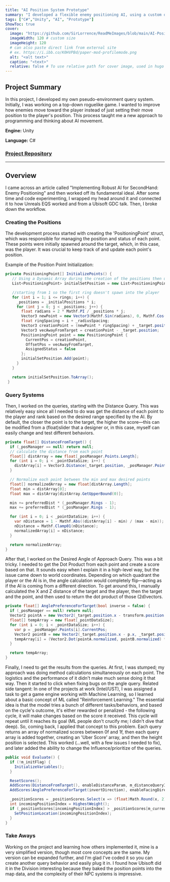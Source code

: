 ```yaml
---
title: "AI Position System Prototype"
summary: "I developed a flexible enemy positioning AI, using a custom query system."
tags: ["C#","Unity", "AI", "Prototype"]
ShowToc: true
cover:
  image: "https://github.com/SirLorrence/ReadMeImages/blob/main/AI-PositionSystem-Prototype/All-together-gif.gif?raw=true"
  imageWidth: 120 # custom size
  imageHeight: 120
  # can also paste direct link from external site
  # ex. https://i.ibb.co/K0HVPBd/paper-mod-profilemode.png
  alt: "<alt text>"
  caption: "<text>"
  relative: false # To use relative path for cover image, used in hugo Page-bundles
---
```


## Project Summary

In this project, I developed my own pseudo-environment query system. Initially, I was working on a top-down roguelike game. I wanted to improve how enemies move toward the player instead of just setting their move position to the player's position. This process taught me a new approach to programming and thinking about AI movement.

**Engine:** Unity

**Language:** C#

### **[Project Repository](https://github.com/SirLorrence/AI-PositionSystem-Prototype)**


---

## Overview
I came across an article called "Implementing Robust AI for SecondHand: Enemy Positioning" and then worked off its fundamental ideal. After some time and code experimenting, I wrapped my head around it and connected it to how Unreals EQS worked and from a Ubisoft GDC talk. Then, I broke down the workflow.

### Creating the Positions
The development process started with creating the 'PositioningPoint' struct, which was responsible for managing the position and status of each point. These points were initially spawned around the target, which, in this case, was the player. It was crucial to keep track of and update each point's position.

Example of the Position Point Initialization:
```c#
private PositioningPoint[] InitializePoints() {
   // Using a Dynamic Array during the creation of the positions then using a static(sized) array
   List<PositioningPoint> initialSetPosition = new List<PositioningPoint>();

   //starting from 1 so the first ring doesn't spawn into the player
   for (int i = 1; i <= rings; i++) {
     _positions = _initialPositions * i;
     for (int j = 0; j < _positions; j++) {
       float radians = 2 * Mathf.PI / _positions * j;
       Vector3 newPoint = new Vector3(Mathf.Sin(radians), 0, Mathf.Cos(radians));
       float ringSpacing = i + _radiusSpacing;
       Vector3 creationPoint = (newPoint * ringSpacing) + _target.position;
       Vector3 vecAwayFromTarget = creationPoint - _target.position;
       PositioningPoint point = new PositioningPoint {
         CurrentPos = creationPoint,
         OffsetPos = vecAwayFromTarget,
         AssignedStatus = false
       };
       initialSetPosition.Add(point);
     }
   }

   return initialSetPosition.ToArray();
 }
```
### Query Systems
Then, I worked on the queries, starting with the Distance Query. This was relatively easy since all I needed to do was get the distance of each point to the player and rank based on the desired range specified by the AI. By default, the closer the point is to the target, the higher the score—this can be modified from a (float)slider that a designer or, in this case, myself can easily change and test different behaviors.

```c#
private float[] DistanceFromTarget() {
  if (_posManager == null) return null;
  // calculate the distance from each point
  float[] distArray = new float[_posManager.Points.Length];
  for (int i = 0; i < _pointDataSize; i++) {
    distArray[i] = Vector3.Distance(_target.position, _posManager.Points[i].CurrentPos);
  }

  // Normalize each point between the min and max desired points
  float[] normalizedArray = new float[distArray.Length];
  float min = distArray[0];
  float max = distArray[distArray.GetUpperBound(0)];

  min += preferredDist * (_posManager.Rings - 1);
  max += preferredDist * (_posManager.Rings - 1);

  for (int i = 0; i < _pointDataSize; i++) {
    var nDistance = 1 - Mathf.Abs((distArray[i] - min) / (max - min));
    nDistance = Mathf.Clamp01(nDistance);
    normalizedArray[i] = nDistance;
  }

  return normalizedArray;
}
```

After that, I worked on the Desired Angle of Approach Query. This was a bit tricky. I needed to get the Dot Product from each point and create a score based on that. It sounds easy when I explain it in a high-level way, but the issue came down to world coordinates. Depending on which quadrant the player or the AI is in, the angle calculation would completely flip—acting as if the AI is coming from a different direction. To get around this, I manually calculated the X and Z distance of the target and the player, then the target and the point, and then used to return the dot product of those (2d)vectors.

```c#
private float[] AnglePreferenceForTarget(bool inverse = false) {
  if (_posManager == null) return null;
  Vector2 pointA = new Vector2(_target.position.x - transform.position.x, _target.position.z - transform.position.z);
  float[] tempArray = new float[_pointDataSize];
  for (int i = 0; i < _pointDataSize; i++) {
    var p = _posManager.Points[i].CurrentPos;
    Vector2 pointB = new Vector2(_target.position.x - p.x, _target.position.z - p.z);
    tempArray[i] = (Vector2.Dot(pointA.normalized, pointB.normalized) * ((inverse) ? -1 : 1)) + angleTolerance;
  }

  return tempArray;
}
```

Finally, I need to get the results from the queries. At first, I was stumped; my approach was doing method calculations simultaneously on each point. The logistics and the performance of it didn't make much sense doing it that way. Then it started to click when fixing bugs on the angle query. Related side tangent: In one of the projects at work (Intel/UST), I was assigned a task to get a game engine working with Machine Learning, so I learned about a basic concept of ML called "Reinforcement Learning." The essential idea is that the model tries a bunch of different tasks/behaviors, and based on the cycle's outcome, it's either rewarded or penalized - the following cycle, it will make changes based on the score it received. This cycle will repeat until it reaches its goal (ML people don't crucify me; I didn't dive that deep). So, coming back, I applied that concept to this problem. Each query returns an array of normalized scores between 0f and 1f, then each query array is added together, creating an 'Uber Score' array, and then the height position is selected. This worked (...well, with a few issues I needed to fix), and later added the ability to change the Influence/prioritize of the queries.

```c#
public void Evaluate() {
  if (!m_initFlag) {
    InitializeVariables();
  }

  ResetScores();
  AddScores(DistanceFromTarget(), enableDistanceParam, m_distanceQueryInfluence);
  AddScores(AnglePreferenceForTarget(invertDirection), enableFacingDirectionParam, m_angleQueryInfluence);

  _positionScores = _positionScores.Select(x => (float)Math.Round(x, 2)).ToArray();
  int incomingPositionIndex = HighestWeight();
  if (_positionScores[incomingPositionIndex] > _positionScores[m_currentPositionIndex] || m_reposition) {
    SetPositionLocation(incomingPositionIndex);
  }
}
```

### Take Aways
Working on the project and learning how others implemented it, mine is a very simplified version, though most core concepts are the same. My version can be expanded further, and I'm glad I've coded it so you can create another query behavior and easily plug it in. I found how Ubisoft did it in the Division interesting because they baked the position points into the map data, and the complexity of their NPC systems is impressive.
